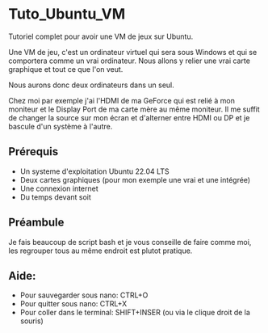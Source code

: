 # Tuto_Ubuntu_VM
Tutoriel complet pour avoir une VM de jeux sur Ubuntu.

Une VM de jeu, c'est un ordinateur virtuel qui sera sous Windows et qui se comportera comme un vrai ordinateur. Nous allons y relier une vrai carte graphique et tout ce que l'on veut.

Nous aurons donc deux ordinateurs dans un seul.

Chez moi par exemple j'ai l'HDMI de ma GeForce qui est relié à mon moniteur et le Display Port de ma carte mère au même moniteur. Il me suffit de changer la source sur mon écran et d'alterner entre HDMI ou DP et je bascule d'un système à l'autre.

## Prérequis
- Un systeme d'exploitation Ubuntu 22.04 LTS
- Deux cartes graphiques (pour mon exemple une vrai et une intégrée)
- Une connexion internet
- Du temps devant soit

## Préambule

Je fais beaucoup de script bash et je vous conseille de faire comme moi, les regrouper tous au même endroit est plutot pratique.


## Aide:

- Pour sauvegarder sous nano: CTRL+O
- Pour quitter sous nano: CTRL+X
- Pour coller dans le terminal: SHIFT+INSER (ou via le clique droit de la souris)